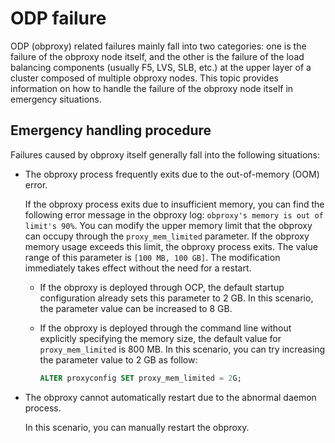 ODP failure
============================

ODP (obproxy) related failures mainly fall into two categories: one is the failure of the obproxy node itself, and the other is the failure of the load balancing components (usually F5, LVS, SLB, etc.) at the upper layer of a cluster composed of multiple obproxy nodes. This topic provides information on how to handle the failure of the obproxy node itself in emergency situations.

Emergency handling procedure
---------------------------

Failures caused by obproxy itself generally fall into the following situations:

* The obproxy process frequently exits due to the out-of-memory (OOM) error.

   If the obproxy process exits due to insufficient memory, you can find the following error message in the obproxy log: `obproxy's memory is out of limit's 90%`. You can modify the upper memory limit that the obproxy can occupy through the `proxy_mem_limited` parameter. If the obproxy memory usage exceeds this limit, the obproxy process exits. The value range of this parameter is `[100 MB, 100 GB]`. The modification immediately takes effect without the need for a restart.

   * If the obproxy is deployed through OCP, the default startup configuration already sets this parameter to 2 GB. In this scenario, the parameter value can be increased to 8 GB.

   * If the obproxy is deployed through the command line without explicitly specifying the memory size, the default value for `proxy_mem_limited` is 800 MB. In this scenario, you can try increasing the parameter value to 2 GB as follow:

      ```sql
      ALTER proxyconfig SET proxy_mem_limited = 2G;
      ```

* The obproxy cannot automatically restart due to the abnormal daemon process.

   In this scenario, you can manually restart the obproxy.
